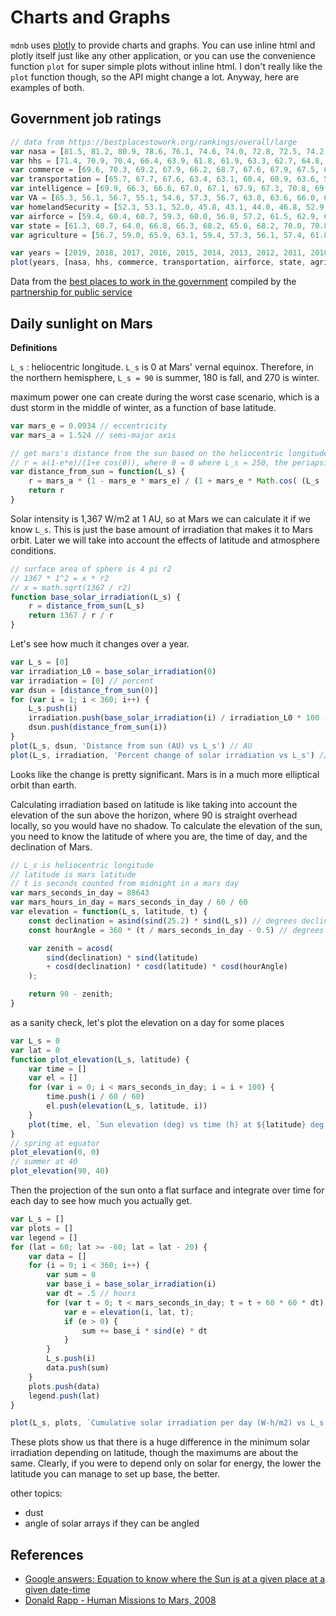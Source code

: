 # Charts and Graphs

`mdnb` uses [plotly](https://plot.ly/javascript/) to provide charts and graphs. You can use inline html and plotly itself just like any other application, or you can use the convenience function `plot` for super simple plots without inline html. I don't really like the `plot` function though, so the API might change a lot. Anyway, here are examples of both.

## Government job ratings

```js
// data from https://bestplacestowork.org/rankings/overall/large
var nasa = [81.5, 81.2, 80.9, 78.6, 76.1, 74.6, 74.0, 72.8, 72.5, 74.2, 71.7, 69.7, 69.9, 71.6];
var hhs = [71.4, 70.9, 70.4, 66.4, 63.9, 61.8, 61.9, 63.3, 62.7, 64.8, 62.3, 61.3, 62.1, 61.9];
var commerce = [69.6, 70.3, 69.2, 67.9, 66.2, 68.7, 67.6, 67.9, 67.5, 68.3, 66.5, 63.5, 64.0, 62.4];
var transportation = [65.7, 67.7, 67.6, 63.4, 63.1, 60.4, 60.9, 63.6, 59.5, 60.4, 52.2, 52.9, 59.8, 60.9];
var intelligence = [69.9, 66.3, 66.6, 67.0, 67.1, 67.9, 67.3, 70.8, 69.5, 69.0, 70.9, null, null, null];
var VA = [65.3, 56.1, 56.7, 55.1, 54.6, 57.3, 56.7, 63.8, 63.6, 66.0, 61.9, 66.2, 61.8];
var homelandSecurity = [52.3, 53.1, 52.0, 45.8, 43.1, 44.0, 46.8, 52.9, 56.6, 58.6, 56.2, 49.8, 49.1, null];
var airforce = [59.4, 60.4, 60.7, 59.3, 60.0, 56.8, 57.2, 61.5, 62.9, 64.8, 63.6, 63.8, 62.6, 62.3];
var state = [61.3, 60.7, 64.0, 66.8, 66.3, 68.2, 65.6, 68.2, 70.0, 70.8, 69.1, 67.9, 66.6, 59.0];
var agriculture = [56.7, 59.0, 65.9, 63.1, 59.4, 57.3, 56.1, 57.4, 61.8, 62.0, 60.6, 61.6, 62.7, 60.8];

var years = [2019, 2018, 2017, 2016, 2015, 2014, 2013, 2012, 2011, 2010, 2009, 2007, 2005, 2003];
plot(years, [nasa, hhs, commerce, transportation, airforce, state, agriculture, homelandSecurity], 'Government agency scores', ['NASA', 'Health & Human Services', 'Commerce', 'Transportation', 'Air Force', 'State Department', 'Agriculture', 'Homeland Security'])
```

Data from the [best places to work in the government](https://bestplacestowork.org/rankings/overall/large) compiled by the [partnership for public service](https://ourpublicservice.org/)

## Daily sunlight on Mars

**Definitions**

`L_s` : heliocentric longitude. `L_s` is 0 at Mars' vernal equinox. Therefore, in the northern hemisphere, `L_s = 90` is summer, 180 is fall, and 270 is winter.

maximum power one can create during the worst case scenario, which is a dust storm in the middle of winter, as a function of base latitude.


```js
var mars_e = 0.0934 // eccentricity
var mars_a = 1.524 // semi-major axis

// get mars's distance from the sun based on the heliocentric longitude in degrees
// r = a(1-e*e)/(1+e cos(θ)), where θ = 0 where L_s = 250, the periapsis of the orbit
var distance_from_sun = function(L_s) {
    r = mars_a * (1 - mars_e * mars_e) / (1 + mars_e * Math.cos( (L_s - 250)*Math.PI/180 ) )
    return r
}
```

Solar intensity is 1,367 W/m2 at 1 AU, so at Mars we can calculate it if we know `L_s`. This is just the base amount of irradiation that makes it to Mars orbit. Later we will take into account the effects of latitude and atmosphere conditions.

```js
// surface area of sphere is 4 pi r2
// 1367 * 1^2 = x * r2
// x = math.sqrt(1367 / r2)
function base_solar_irradiation(L_s) {
    r = distance_from_sun(L_s)
    return 1367 / r / r
}
```

Let's see how much it changes over a year.

```js
var L_s = [0]
var irradiation_L0 = base_solar_irradiation(0)
var irradiation = [0] // percent
var dsun = [distance_from_sun(0)]
for (var i = 1; i < 360; i++) {
    L_s.push(i)
    irradiation.push(base_solar_irradiation(i) / irradiation_L0 * 100 - 100)
    dsun.push(distance_from_sun(i))
}
plot(L_s, dsun, 'Distance from sun (AU) vs L_s') // AU
plot(L_s, irradiation, 'Percent change of solar irradiation vs L_s') // percent change
```

Looks like the change is pretty significant. Mars is in a much more elliptical orbit than earth.

Calculating irradiation based on latitude is like taking into account the elevation of the sun above the horizon, where 90 is straight overhead locally, so you would have no shadow. To calculate the elevation of the sun, you need to know the latitude of where you are, the time of day, and the declination of Mars. 

```js
// L_s is heliocentric longitude
// latitude is mars latitude
// t is seconds counted from midnight in a mars day
var mars_seconds_in_day = 88643
var mars_hours_in_day = mars_seconds_in_day / 60 / 60
var elevation = function(L_s, latitude, t) {
    const declination = asind(sind(25.2) * sind(L_s)) // degrees declination
    const hourAngle = 360 * (t / mars_seconds_in_day - 0.5) // degrees

    var zenith = acosd(
        sind(declination) * sind(latitude)
        + cosd(declination) * cosd(latitude) * cosd(hourAngle)
    );

    return 90 - zenith;
}
```

as a sanity check, let's plot the elevation on a day for some places

```js
var L_s = 0
var lat = 0
function plot_elevation(L_s, latitude) {
    var time = []
    var el = []
    for (var i = 0; i < mars_seconds_in_day; i = i + 100) {
        time.push(i / 60 / 60)
        el.push(elevation(L_s, latitude, i))
    }
    plot(time, el, `Sun elevation (deg) vs time (h) at ${latitude} deg latitude and L_s=${L_s}`)
}
// spring at equator
plot_elevation(0, 0)
// summer at 40
plot_elevation(90, 40)
```

Then the projection of the sun onto a flat surface and integrate over time for each day to see how much you actually get.

```js
var L_s = []
var plots = []
var legend = []
for (lat = 60; lat >= -60; lat = lat - 20) {
    var data = []
    for (i = 0; i < 360; i++) {
        var sum = 0
        var base_i = base_solar_irradiation(i)
        var dt = .5 // hours
        for (var t = 0; t < mars_seconds_in_day; t = t + 60 * 60 * dt) {
            var e = elevation(i, lat, t);
            if (e > 0) {
                sum += base_i * sind(e) * dt
            }
        }
        L_s.push(i)
        data.push(sum)
    }
    plots.push(data)
    legend.push(lat)
}

plot(L_s, plots, `Cumulative solar irradiation per day (W-h/m2) vs L_s for 60 to -60 deg latitude`, legend)

```
These plots show us that there is a huge difference in the minimum solar irradiation depending on latitude, though the maximums are about the same. Clearly, if you were to depend only on solar for energy, the lower the latitude you can manage to set up base, the better.

other topics:
- dust
- angle of solar arrays if they can be angled


## References

- [Google answers: Equation to know where the Sun is at a given place at a given date-time](http://answers.google.com/answers/threadview/id/782886.html)
- [Donald Rapp - Human Missions to Mars, 2008](https://www.amazon.com/Human-Missions-Mars-Technologies-Exploring/dp/3319222481)